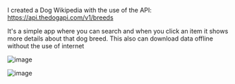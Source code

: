 I created a Dog Wikipedia with the use of the API: https://api.thedogapi.com/v1/breeds

It's a simple app where you can search and when you click an item it shows more details about that dog breed.
This also can download data offline without the use of internet

![image](https://github.com/user-attachments/assets/ef577563-feb5-4b22-ac30-51a0a98121d5)

![image](https://github.com/user-attachments/assets/bcf823a1-3fe9-4e3c-bdb3-b3cb8357d70f)

